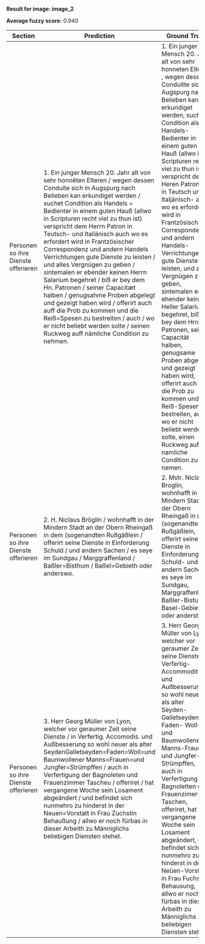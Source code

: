 **Result for image: image_2**

**Average fuzzy score:** 0.940

| Section | Prediction | Ground Truth | Score |
|---------|------------|--------------|-------|
| Personen so ihre Dienste offerieren | 1. Ein junger Mensch 20. Jahr alt von sehr honnêten Elteren / wegen dessen Conduite sich in Augspurg nach Belieben kan erkundiget werden / suchet Condition als Handels = Bedienter in einem guten Hauß (allwo in Scripturen recht viel zu thun ist) verspricht dem Herrn Patron in Teutsch- und Italiänisch auch wo es erfordert wird in Frantzösischer Correspondenz und andern Handels Verrichtungen gute Dienste zu leisten / und alles Vergnügen zu geben / sintemalen er ebender keinen Herrn Salarium begehret / biß er bey dem Hn. Patronen / seiner Capacitæt halben / genugsahme Proben abgelegt und gezeigt haben wird / offerirt auch auff die Prob zu kommen und die Reiß=Spesen zu bestreiten / auch / wo er nicht beliebt werden solte / seinen Ruckweg auff nämliche Condition zu nehmen. | 1. Ein junger Mensch 20. Jahr alt von sehr honneten Elteren , wegen dessen Conduitte sich in Augspurg nach Belieben kan erkundiget werden, suchet Condition als Handels-Bedienter in einem guten Hauß (allwo in Scripturen recht viel zu thun ist) verspricht dem Heren Patronen in Teutsch und Italjänisch- auch wo es erfordert wird in Frantzösischer Correspondentz und andern Handels- Verrichtungen gute Dienste zu leisten, und alles Vergnügen zu geben, sintemalen er ehender keinen Heller Salarium begehret, biß er bey dem Hrn. Patronen, seiner Capacität halben, genugsame Proben abgelegt und gezeigt haben wird, offerirt auch auff die Prob zu kommen und die Reiß-Spesen zu bestreiten, auch, wo er nicht beliebt werden solte, einen Ruckweg auff namliche Condition zu nemen. | 0.957 |
| Personen so ihre Dienste offerieren | 2. H. Niclaus Bröglin / wohnhafft in der Mindern Stadt an der Obern Rheingaß in dem (sogenandten Rußgäßlein / offerirt seine Dienste in Einforderung Schuld / und andern Sachen / es seye im Sundgau / Marggraffenland / Baßler=Bisthum / Baßel=Gebieth oder anderswo. | 2. Mstr. Niclaus Broglin, wohnhafft in der Mindern Stadt an der Obern Rheingaß in dem (sogenandten Rußgäßlein, offerirt seine Dienste in Einforderung Schuld- und andern Sachen, es seye im Sundgau, Marggraffenland, Baßler-Bistum, Basel-Gebieth oder anderstwo. | 0.931 |
| Personen so ihre Dienste offerieren | 3. Herr Georg Müller von Lyon, welcher vor geraumer Zeit seine Dienste / in Verfertig. Accomodis. und Außbesserung so wohl neuer als alter SeydenGalletseyden=Faden=Woll=und Baumwollener Manns=Frauen=und Jungfer=Strümpffen / auch in Verfertigung der Bagnoleten und Frauenzimmer Tascheu / offeriret / hat vergangene Woche sein Losament abgeändert / und befindet sich nunmehro zu hinderst in der Neuen=Vorstatt in Frau Zuchstin Behaußung / allwo er noch fürbas in dieser Arbeith zu Männiglichs beliebigen Diensten stehet. | 3. Herr Georg Müller von Lyon, welcher vor geraumer Zeit seine Dienste, in Verfertig-Accommodit- und Außbesserung so wohl neuer als alter Seyden- Galletseyden-Faden- Woll- und Baumwollener Manns-Frauen- und Jungfer-Strümpffen, auch in Verfertigung der Bagnoletten und Frauenzimer-Taschen, offeriret, hat vergangene Woche sein Losament abgeändert, und befindet sich nunmehro zu hinderst in der Neüen-Vorstatt in Frau Fuchsin Behausung, allwo er noch fürbas in dieser Arbeith zu Männiglichs beliebigen Diensten stehet. | 0.944 |
